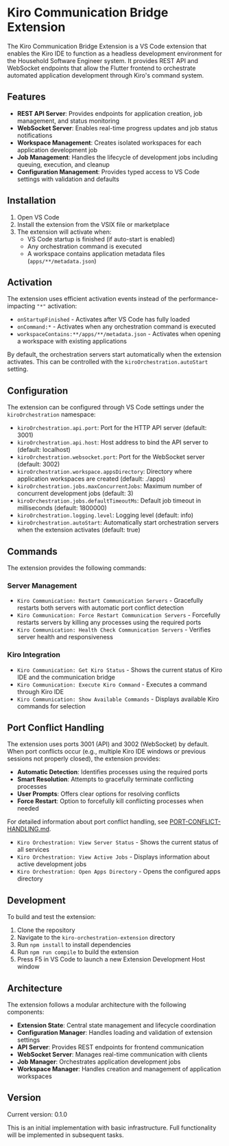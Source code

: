# Kiro Communication Bridge Extension

The Kiro Communication Bridge Extension is a VS Code extension that enables the Kiro IDE to function as a headless development environment for the Household Software Engineer system. It provides REST API and WebSocket endpoints that allow the Flutter frontend to orchestrate automated application development through Kiro's command system.

## Features

- **REST API Server**: Provides endpoints for application creation, job management, and status monitoring
- **WebSocket Server**: Enables real-time progress updates and job status notifications
- **Workspace Management**: Creates isolated workspaces for each application development job
- **Job Management**: Handles the lifecycle of development jobs including queuing, execution, and cleanup
- **Configuration Management**: Provides typed access to VS Code settings with validation and defaults

## Installation

1. Open VS Code
2. Install the extension from the VSIX file or marketplace
3. The extension will activate when:
   - VS Code startup is finished (if auto-start is enabled)
   - Any orchestration command is executed
   - A workspace contains application metadata files (`apps/**/metadata.json`)

## Activation

The extension uses efficient activation events instead of the performance-impacting `"*"` activation:

- `onStartupFinished` - Activates after VS Code has fully loaded
- `onCommand:*` - Activates when any orchestration command is executed
- `workspaceContains:**/apps/**/metadata.json` - Activates when opening a workspace with existing applications

By default, the orchestration servers start automatically when the extension activates. This can be controlled with the `kiroOrchestration.autoStart` setting.

## Configuration

The extension can be configured through VS Code settings under the `kiroOrchestration` namespace:

- `kiroOrchestration.api.port`: Port for the HTTP API server (default: 3001)
- `kiroOrchestration.api.host`: Host address to bind the API server to (default: localhost)
- `kiroOrchestration.websocket.port`: Port for the WebSocket server (default: 3002)
- `kiroOrchestration.workspace.appsDirectory`: Directory where application workspaces are created (default: ./apps)
- `kiroOrchestration.jobs.maxConcurrentJobs`: Maximum number of concurrent development jobs (default: 3)
- `kiroOrchestration.jobs.defaultTimeoutMs`: Default job timeout in milliseconds (default: 1800000)
- `kiroOrchestration.logging.level`: Logging level (default: info)
- `kiroOrchestration.autoStart`: Automatically start orchestration servers when the extension activates (default: true)

## Commands

The extension provides the following commands:

### Server Management
- `Kiro Communication: Restart Communication Servers` - Gracefully restarts both servers with automatic port conflict detection
- `Kiro Communication: Force Restart Communication Servers` - Forcefully restarts servers by killing any processes using the required ports
- `Kiro Communication: Health Check Communication Servers` - Verifies server health and responsiveness

### Kiro Integration
- `Kiro Communication: Get Kiro Status` - Shows the current status of Kiro IDE and the communication bridge
- `Kiro Communication: Execute Kiro Command` - Executes a command through Kiro IDE
- `Kiro Communication: Show Available Commands` - Displays available Kiro commands for selection

## Port Conflict Handling

The extension uses ports 3001 (API) and 3002 (WebSocket) by default. When port conflicts occur (e.g., multiple Kiro IDE windows or previous sessions not properly closed), the extension provides:

- **Automatic Detection**: Identifies processes using the required ports
- **Smart Resolution**: Attempts to gracefully terminate conflicting processes
- **User Prompts**: Offers clear options for resolving conflicts
- **Force Restart**: Option to forcefully kill conflicting processes when needed

For detailed information about port conflict handling, see [PORT-CONFLICT-HANDLING.md](./PORT-CONFLICT-HANDLING.md).
- `Kiro Orchestration: View Server Status` - Shows the current status of all services
- `Kiro Orchestration: View Active Jobs` - Displays information about active development jobs
- `Kiro Orchestration: Open Apps Directory` - Opens the configured apps directory

## Development

To build and test the extension:

1. Clone the repository
2. Navigate to the `kiro-orchestration-extension` directory
3. Run `npm install` to install dependencies
4. Run `npm run compile` to build the extension
5. Press F5 in VS Code to launch a new Extension Development Host window

## Architecture

The extension follows a modular architecture with the following components:

- **Extension State**: Central state management and lifecycle coordination
- **Configuration Manager**: Handles loading and validation of extension settings
- **API Server**: Provides REST endpoints for frontend communication
- **WebSocket Server**: Manages real-time communication with clients
- **Job Manager**: Orchestrates application development jobs
- **Workspace Manager**: Handles creation and management of application workspaces

## Version

Current version: 0.1.0

This is an initial implementation with basic infrastructure. Full functionality will be implemented in subsequent tasks.